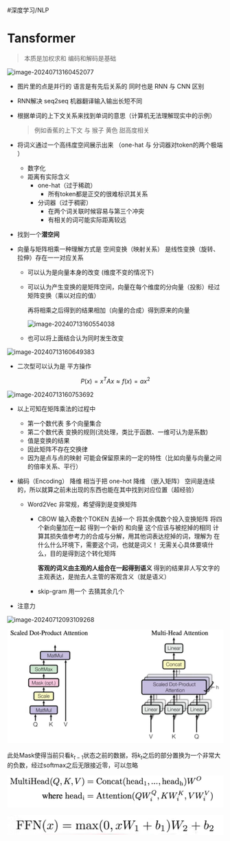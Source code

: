 #深度学习/NLP 
# Tansformer

> 本质是加权求和     编码和解码是基础

![image-20240713160452077](http://cdn.jsdelivr.net/gh/Thislu13/image_save@main/notebook/202407131604001.png)



* 图片里的点是并行的   语言是有先后关系的   同时也是 RNN 与 CNN 区别

* RNN解决 seq2seq 机器翻译输入输出长短不同

* 根据单词的上下文关系来找到单词的意思（计算机无法理解现实中的示例）

  > 例如香蕉的上下文 与 猴子 黄色 甜高度相关

* 将词义通过一个高纬度空间展示出来 （one-hat 与 分词器对token的两个极端 ）
  * 数字化
  * 距离有实际含义   
    * one-hat（过于稀疏） 
      * 所有token都是正交的很难标识其关系
    * 分词器（过于稠密） 
      * 在两个词关联时候容易与第三个冲突
      * 有相关的词可能实际距离较远

* 找到一个**潜空间**

* 向量与矩阵相乘一种理解方式是 空间变换（映射关系） 是线性变换（旋转、拉伸）存在一一对应关系

  * 可以认为是向量本身的改变 (维度不变的情况下)

  * 可以认为产生变换的是矩阵空间，向量在每个维度的分向量（投影）经过矩阵变换（乘以对应的值）

    再将相乘之后得到的结果相加（向量的合成）得到原来的向量

    ![image-20240713160554038](http://cdn.jsdelivr.net/gh/Thislu13/image_save@main/notebook/202407131605929.png)

  * 也可以将上面结合认为同时发生改变

![image-20240713160649383](http://cdn.jsdelivr.net/gh/Thislu13/image_save@main/notebook/202407131606238.png)


* 二次型可以认为是 平方操作

$$
P(x) = x^TAx \approx f(x) = ax^2
$$

![image-20240713160753692](http://cdn.jsdelivr.net/gh/Thislu13/image_save@main/notebook/202407131607928.png)

* 以上可知在矩阵乘法的过程中 
  * 第一个数代表 多个向量集合  
  * 第二个数代表 变换的规则(流处理，类比于函数、一维可认为是系数)   
  * 值是变换的结果
  * 因此矩阵不存在交换律
  * 因为是点与点的映射 可能会保留原来的一定的特性（比如向量与向量之间的倍率关系、平行）

* 编码（Encoding）  降维 相当于把 one-hot 降维  （嵌入矩阵）  空间是连续的，所以就算之前未出现的东西也能在其中找到对应位置（超经验）

  * Word2Vec 非常规，希望得到是变换矩阵 

    * CBOW 输入奇数个TOKEN 去掉一个 将其余偶数个投入变换矩阵 将四个新向量加在一起 得到一个新的 和向量 这个应该与被挖掉的相同 计算其损失值参考力的合成与分解，用其他词表达挖掉的词，理解为  在什么什么环境下，需要这个词，也就是词义！
    无需关心具体要填什么，目的是得到这个转化矩阵
      
      **客观的词义由主观的人组合在一起得到语义**
    得到的结果非人写文字的主观表达，是抛去人主管的客观含义（就是语义）
      
    * skip-gram 用一个 去猜其余几个

* 注意力

![image-20240712093109268](http://cdn.jsdelivr.net/gh/Thislu13/image_save@main/notebook/202407120931825.png)

![image-20250124213916605](https://raw.githubusercontent.com/Thislu13/image_save/main/notebook/202501242139738.png)

此处Mask使得当前只看$k_{t-1}$状态之前的数据，将$k_t$之后的部分置换为一个非常大的负数，经过softmax之后无限接近零，可以忽略

![image-20250124215815723](https://raw.githubusercontent.com/Thislu13/image_save/main/notebook/202501242158757.png)

![image-20250125104201182](https://raw.githubusercontent.com/Thislu13/image_save/main/notebook/202501251042208.png)